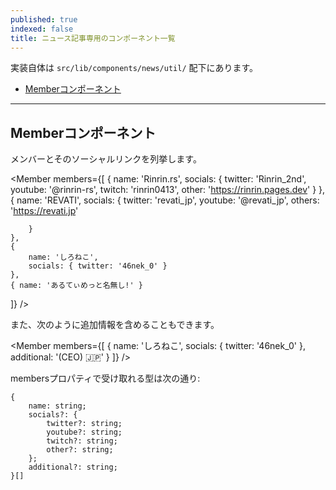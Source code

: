 ```yaml
---
published: true
indexed: false
title: ニュース記事専用のコンポーネント一覧
---
```


<script>
    // コンポーネントをインポート
	import Member from '$lib/components/news/util/Member.svelte';
</script>

実装自体は `src/lib/components/news/util/` 配下にあります。

- [Memberコンポーネント](#member)

---

## <span id="member">Memberコンポーネント</span>

メンバーとそのソーシャルリンクを列挙します。

<Member members={[
	{
		name: 'Rinrin.rs',
		socials: {
			twitter: 'Rinrin_2nd',
			youtube: '@rinrin-rs',
			twitch: 'rinrin0413',
			other: 'https://rinrin.pages.dev'
		}
	},
	{
		name: 'REVATI',
		socials: {
			twitter: 'revati_jp',
			youtube: '@revati_jp',
			others: 'https://revati.jp'
		
		}
	},
	{
		name: 'しろねこ',
		socials: { twitter: '46nek_0' }
	},
	{ name: 'あるてぃめっと名無し!' }
]} />

また、次のように追加情報を含めることもできます。

<Member members={[
	{
		name: 'しろねこ',
		socials: { twitter: '46nek_0' },
		additional: '(CEO) 🇯🇵'
	}
]} />

membersプロパティで受け取れる型は次の通り:

```
{
    name: string;
    socials?: {
        twitter?: string;
        youtube?: string;
        twitch?: string;
		other?: string;
    };
	additional?: string;
}[]
```

